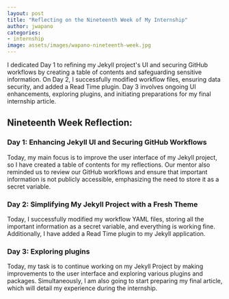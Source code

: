 ```yaml
---
layout: post
title: "Reflecting on the Nineteenth Week of My Internship"
author: jwapano
categories: 
- internship
image: assets/images/wapano-nineteenth-week.jpg
---
```


I dedicated Day 1 to refining my Jekyll project's UI and securing GitHub workflows by creating a table of contents and safeguarding sensitive information. On Day 2, I successfully modified workflow files, ensuring data security, and added a Read Time plugin. Day 3 involves ongoing UI enhancements, exploring plugins, and initiating preparations for my final internship article.

## Nineteenth Week Reflection:

### Day 1: Enhancing Jekyll UI and Securing GitHub Workflows

Today, my main focus is to improve the user interface of my Jekyll project, so I have created a table of contents for my reflections. Our mentor also reminded us to review our GitHub workflows and ensure that important information is not publicly accessible, emphasizing the need to store it as a secret variable.

### Day 2:  Simplifying My Jekyll Project with a Fresh Theme

Today, I successfully modified my workflow YAML files, storing all the important information as a secret variable, and everything is working fine. Additionally, I have added a Read Time plugin to my Jekyll application.

### Day 3:  Exploring plugins

Today, my task is to continue working on my Jekyll Project by making improvements to the user interface and exploring various plugins and packages. Simultaneously, I am also going to start preparing my final article, which will detail my experience during the internship.


